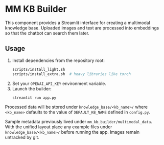 # MM KB Builder

This component provides a Streamlit interface for creating a multimodal knowledge base.
Uploaded images and text are processed into embeddings so that the chatbot can search them later.

## Usage

1. Install dependencies from the repository root:
   ```bash
   scripts/install_light.sh
   scripts/install_extra.sh  # heavy libraries like torch
   ```
2. Set your `OPENAI_API_KEY` environment variable.
3. Launch the builder:
   ```bash
   streamlit run app.py
   ```

Processed data will be stored under `knowledge_base/<kb_name>/` where
`<kb_name>` defaults to the value of `DEFAULT_KB_NAME` defined in
`config.py`.

Sample metadata previously lived under `mm_kb_builder/multimodal_data`. With the unified layout place any example files under `knowledge_base/<kb_name>/` before running the app. Images remain untracked by git.

